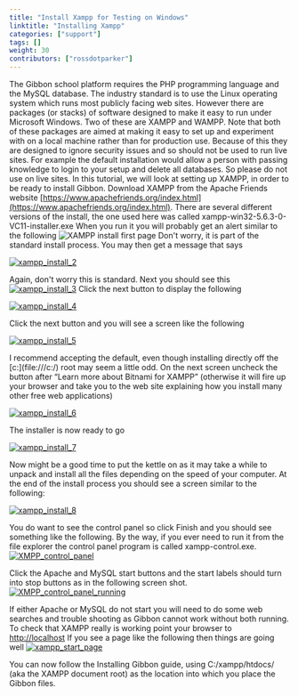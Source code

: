 ```yaml
---
title: "Install Xampp for Testing on Windows"
linktitle: "Installing Xampp"
categories: ["support"]
tags: []
weight: 30
contributors: ["rossdotparker"]
---
```


The Gibbon school platform requires the PHP programming language and the MySQL database. The industry standard is to use the Linux operating system which runs most publicly facing web sites. However there are packages (or stacks) of software designed to make it easy to run under Microsoft Windows. Two of these are XAMPP and WAMPP. Note that both of these packages are aimed at making it easy to set up and experiment with on a local machine rather than for production use. Because of this they are designed to ignore security issues and so should not be used to run live sites. For example the default installation would allow a person with passing knowledge to login to your setup and delete all databases. So please do not use on live sites. In this tutorial, we will look at setting up XAMPP, in order to be ready to install Gibbon. Download XAMPP from the Apache Friends website [https://www.apachefriends.org/index.html](https://www.apachefriends.org/index.html). There are several different versions of the install, the one used here was called xampp-win32-5.6.3-0-VC11-installer.exe When you run it you will probably get an alert similar to the following ![XAMPP install first page](https://gibbonedu.org/wp-content/uploads/2015/03/xampp_install_1.png) Don't worry, it is part of the standard install process. You may then get a message that says

[![xampp_install_2](https://gibbonedu.org/wp-content/uploads/2015/03/xampp_install_2.png)](https://gibbonedu.org/wp-content/uploads/2015/03/xampp_install_2.png)

Again, don't worry this is standard. Next you should see this [![xampp_install_3](https://gibbonedu.org/wp-content/uploads/2015/03/xampp_install_3.png)](https://gibbonedu.org/wp-content/uploads/2015/03/xampp_install_3.png)   Click the next button to display the following

[![xampp_install_4](https://gibbonedu.org/wp-content/uploads/2015/03/xampp_install_4.png)](https://gibbonedu.org/wp-content/uploads/2015/03/xampp_install_4.png)

  Click the next button and you will see a screen like the following

[![xampp_install_5](https://gibbonedu.org/wp-content/uploads/2015/03/xampp_install_5.png)](https://gibbonedu.org/wp-content/uploads/2015/03/xampp_install_5.png)

I recommend accepting the default, even though installing directly off the [c:\](file:///c:/) root may seem a little odd. On the next screen uncheck the button after “Learn more about Bitnami for XAMPP” (otherwise it will fire up your browser and take you to the web site explaining how you install many other free web applications)

[![xampp_install_6](https://gibbonedu.org/wp-content/uploads/2015/03/xampp_install_6.png)](https://gibbonedu.org/wp-content/uploads/2015/03/xampp_install_6.png)

The installer is now ready to go

[![xampp_install_7](https://gibbonedu.org/wp-content/uploads/2015/03/xampp_install_7.png)](https://gibbonedu.org/wp-content/uploads/2015/03/xampp_install_7.png)

Now might be a good time to put the kettle on as it may take a while to unpack and install all the files depending on the speed of your computer. At the end of the install process you should see a screen similar to the following:

[![xampp_install_8](https://gibbonedu.org/wp-content/uploads/2015/03/xampp_install_8.png)](https://gibbonedu.org/wp-content/uploads/2015/03/xampp_install_8.png)

You do want to see the control panel so click Finish and you should see something like the following. By the way, if you ever need to run it from the file explorer the control panel program is called xampp-control.exe. [![XMPP_control_panel](https://gibbonedu.org/wp-content/uploads/2015/03/XMPP_control_panel.png)](https://gibbonedu.org/wp-content/uploads/2015/03/XMPP_control_panel.png)

Click the Apache and MySQL start buttons and the start labels should turn into stop buttons as in the following screen shot. [![XMPP_control_panel_running](https://gibbonedu.org/wp-content/uploads/2015/03/XMPP_control_panel_running.png)](https://gibbonedu.org/wp-content/uploads/2015/03/XMPP_control_panel_running.png)

If either Apache or MySQL do not start you will need to do some web searches and trouble shooting as Gibbon cannot work without both running. To check that XAMPP really is working point your browser to [http://localhost](http://localhost/) If you see a page like the following then things are going well [![xampp_start_page](https://gibbonedu.org/wp-content/uploads/2015/03/xampp_start_page.png)](https://gibbonedu.org/wp-content/uploads/2015/03/xampp_start_page.png)

You can now follow the Installing Gibbon guide, using <span id="yui_3_17_2_4_1431926974574_1055" class="ya-q-full-text">C:/xampp/htdocs/ (aka the XAMPP document root)</span> as the location into which you place the Gibbon files.
